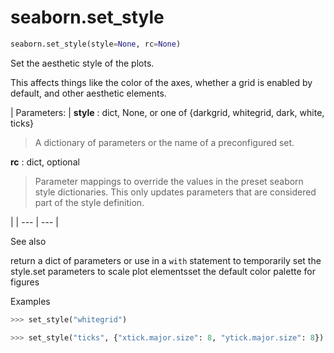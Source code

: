 # seaborn.set_style

```py
seaborn.set_style(style=None, rc=None)
```

Set the aesthetic style of the plots.

This affects things like the color of the axes, whether a grid is enabled by default, and other aesthetic elements.

| Parameters: | **style** : dict, None, or one of {darkgrid, whitegrid, dark, white, ticks}

> A dictionary of parameters or the name of a preconfigured set.

**rc** : dict, optional

> Parameter mappings to override the values in the preset seaborn style dictionaries. This only updates parameters that are considered part of the style definition.

 |
| --- | --- |

See also

return a dict of parameters or use in a `with` statement to temporarily set the style.set parameters to scale plot elementsset the default color palette for figures

Examples

```py
>>> set_style("whitegrid")

```

```py
>>> set_style("ticks", {"xtick.major.size": 8, "ytick.major.size": 8})

```
